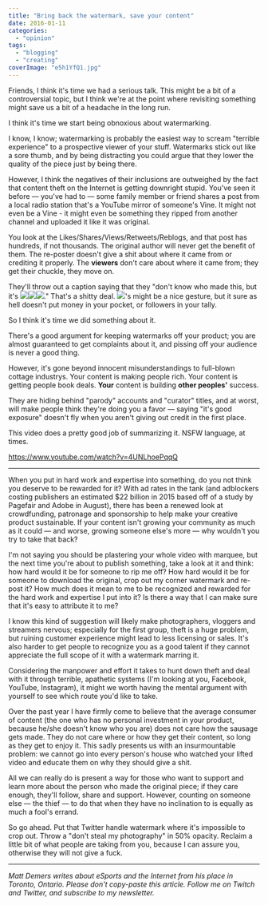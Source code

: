 ```yaml
---
title: "Bring back the watermark, save your content"
date: 2016-01-11
categories: 
  - "opinion"
tags: 
  - "blogging"
  - "creating"
coverImage: "e5h1YfQ1.jpg"
---
```


Friends, I think it's time we had a serious talk. This might be a bit of a controversial topic, but I think we're at the point where revisiting something might save us a bit of a headache in the long run.

I think it's time we start being obnoxious about watermarking.

I know, I know; watermarking is probably the easiest way to scream "terrible experience" to a prospective viewer of your stuff. Watermarks stick out like a sore thumb, and by being distracting you could argue that they lower the quality of the piece just by being there.

However, I think the negatives of their inclusions are outweighed by the fact that content theft on the Internet is getting downright stupid. You've seen it before — you've had to — some family member or friend shares a post from a local radio station that's a YouTube mirror of someone's Vine. It might not even be a Vine - it might even be something they ripped from another channel and uploaded it like it was original.

You look at the Likes/Shares/Views/Retweets/Reblogs, and that post has hundreds, if not thousands. The original author will never get the benefit of them. The re-poster doesn't give a shit about where it came from or crediting it properly. The **viewers** don't care about where it came from; they get their chuckle, they move on.

They'll throw out a caption saying that they "don't know who made this, but it's ![](images/1f525.png?v5)![](images/1f525.png?v5)![](images/1f525.png?v5)." That's a shitty deal. ![](images/1f602.png?v5)'s might be a nice gesture, but it sure as hell doesn't put money in your pocket, or followers in your tally.

So I think it's time we did something about it.

There's a good argument for keeping watermarks off your product; you are almost guaranteed to get complaints about it, and pissing off your audience is never a good thing.

However, it's gone beyond innocent misunderstandings to full-blown cottage industrys. Your content is making people rich. Your content is getting people book deals. **Your** content is building **other peoples'** success.

They are hiding behind "parody" accounts and "curator" titles, and at worst, will make people think they're doing you a favor — saying "it's good exposure" doesn't fly when you aren't giving out credit in the first place.

This video does a pretty good job of summarizing it. NSFW language, at times.

https://www.youtube.com/watch?v=4UNLhoePqqQ

* * *

When you put in hard work and expertise into something, do you not think you deserve to be rewarded for it? With ad rates in the tank (and adblockers costing publishers an estimated $22 billion in 2015 based off of a study by Pagefair and Adobe in August), there has been a renewed look at crowdfunding, patronage and sponsorship to help make your creative product sustainable. If your content isn't growing your community as much as it could — and worse, growing someone else's more — why wouldn't you try to take that back?

I'm not saying you should be plastering your whole video with marquee, but the next time you're about to publish something, take a look at it and think: how hard would it be for someone to rip me off? How hard would it be for someone to download the original, crop out my corner watermark and re-post it? How much does it mean to me to be recognized and rewarded for the hard work and expertise I put into it? Is there a way that I can make sure that it's easy to attribute it to me?

I know this kind of suggestion will likely make photographers, vloggers and streamers nervous; especially for the first group, theft is a huge problem, but ruining customer experience might lead to less licensing or sales. It's also harder to get people to recognize you as a good talent if they cannot appreciate the full scope of it with a watermark marring it.

Considering the manpower and effort it takes to hunt down theft and deal with it through terrible, apathetic systems (I'm looking at you, Facebook, YouTube, Instagram), it might we worth having the mental argument with yourself to see which route you'd like to take.

Over the past year I have firmly come to believe that the average consumer of content (the one who has no personal investment in your product, because he/she doesn't know who you are) does not care how the sausage gets made. They do not care where or how they get their content, so long as they get to enjoy it. This sadly presents us with an insurmountable problem: we cannot go into every person's house who watched your lifted video and educate them on why they should give a shit.

All we can really do is present a way for those who want to support and learn more about the person who made the original piece; if they care enough, they'll follow, share and support. However, counting on someone else — the thief — to do that when they have no inclination to is equally as much a fool's errand.

So go ahead. Put that Twitter handle watermark where it's impossible to crop out. Throw a "don't steal my photography" in 50% opacity. Reclaim a little bit of what people are taking from you, because I can assure you, otherwise they will not give a fuck.

* * *

_Matt Demers writes about eSports and the Internet from his place in Toronto, Ontario. Please don't copy-paste this article. Follow me on Twitch and Twitter, and subscribe to my newsletter._
